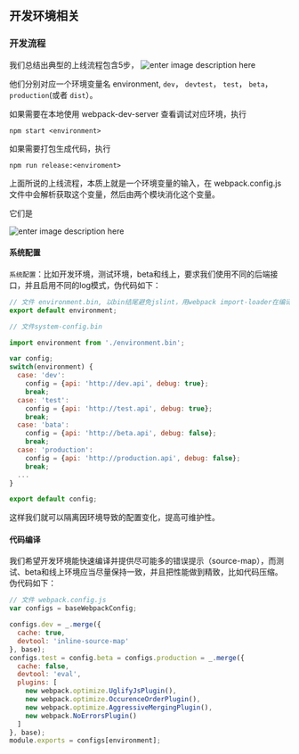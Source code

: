 ## 开发环境相关



### 开发流程

我们总结出典型的上线流程包含5步，
![enter image description here](/images/process.png "")

他们分别对应一个环境变量名 environment, `dev`， `devtest`， `test`， `beta`，`production`(或者 `dist`）。

如果需要在本地使用 webpack-dev-server 查看调试对应环境，执行 

```
npm start <environment>
```

如果需要打包生成代码，执行 
```
npm run release:<enviroment>
```

上面所说的上线流程，本质上就是一个环境变量的输入，在 webpack.config.js 文件中会解析获取这个变量，然后由两个模块消化这个变量。

它们是

![enter image description here](/images/env-digest.png "")

#### 系统配置

`系统配置`：比如开发环境，测试环境，beta和线上，要求我们使用不同的后端接口，并且启用不同的log模式，伪代码如下：

``` javascript
// 文件 environment.bin, 以bin结尾避免jslint，用webpack import-loader在编译时注入 enviroment 的值.
export default environment;
```

``` javascript
// 文件system-config.bin

import environment from './environment.bin';

var config;
switch(environment) {
  case: 'dev':
    config = {api: 'http://dev.api', debug: true};
    break;
  case: 'test':
    config = {api: 'http://test.api', debug: true};
    break;
  case: 'bata':
    config = {api: 'http://beta.api', debug: false};
    break;
  case: 'production':
    config = {api: 'http://production.api', debug: false};
    break;
  ... 
}

export default config;

```

这样我们就可以隔离因环境导致的配置变化，提高可维护性。


#### 代码编译

我们希望开发环境能快速编译并提供尽可能多的错误提示（source-map），而测试、beta和线上环境应当尽量保持一致，并且把性能做到精致，比如代码压缩。伪代码如下：

``` javascript
// 文件 webpack.config.js
var configs = baseWebpackConfig;

configs.dev = _.merge({
  cache: true,
  devtool: 'inline-source-map'
}, base);
configs.test = config.beta = configs.production = _.merge({
  cache: false,
  devtool: 'eval',
  plugins: [
    new webpack.optimize.UglifyJsPlugin(),
    new webpack.optimize.OccurenceOrderPlugin(),
    new webpack.optimize.AggressiveMergingPlugin(),
    new webpack.NoErrorsPlugin()
  ]
}, base);
module.exports = configs[environment];

```
